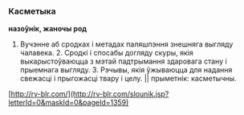 ### Касметыка
**назоўнік, жаночы род**

1. Вучэнне аб сродках і метадах паляшпэння знешняга выгляду чалавека. 2. Сродкі і спосабы догляду скуры, якія выкарыстоўваюцца з мэтай падтрымання здаровага стану і прыемнага выгляду. 3. Рэчывы, якія ўжываюцца для надання свежасці і прыгожасці твару і целу. || прыметнік: касметычны.

<a rel="author">[http://rv-blr.com/](http://rv-blr.com/slounik.jsp?letterId=0&maskId=0&pageId=1359)</a>
